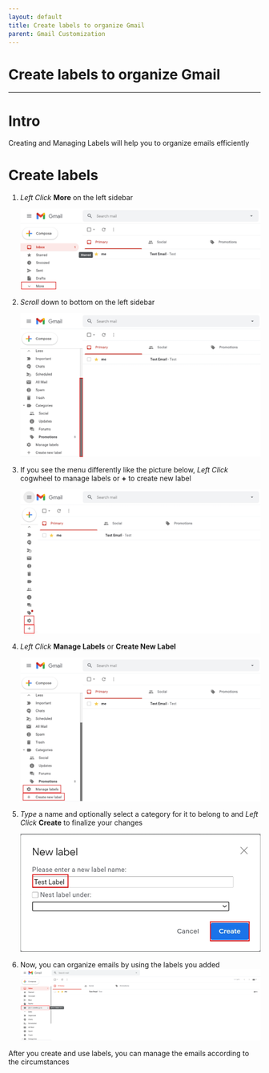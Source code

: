 ```yaml
---
layout: default
title: Create labels to organize Gmail
parent: Gmail Customization
---
```


# Create labels to organize Gmail

---

# Intro
Creating and Managing Labels will help you to organize emails efficiently

# Create labels

1. *Left Click* **More** on the left sidebar

    <img src = "https://github.com/Joonior-Programmer/Gmail_Docs/blob/master/assets/images/CreateLabelsToOrganizeGmail/Click_more.png?raw=true">

2. *Scroll* down to bottom on the left sidebar

    <img src = "https://github.com/Joonior-Programmer/Gmail_Docs/blob/master/assets/images/CreateLabelsToOrganizeGmail/Scroll_Down.png?raw=true">

3. If you see the menu differently like the picture below, *Left Click* cogwheel to manage labels or **+** to create new label

    <img src = "https://github.com/Joonior-Programmer/Gmail_Docs/blob/master/assets/images/CreateLabelsToOrganizeGmail/Click_cogwheel_or_plus_sign.png?raw=true">

4. *Left Click* **Manage Labels** or **Create New Label**

    <img src = "https://github.com/Joonior-Programmer/Gmail_Docs/blob/master/assets/images/CreateLabelsToOrganizeGmail/Click_labels.png?raw=true">

5. *Type* a name and optionally select a category for it to belong to and *Left Click* **Create** to finalize your changes

    <img src = "https://github.com/Joonior-Programmer/Gmail_Docs/blob/master/assets/images/CreateLabelsToOrganizeGmail/Create_label.png?raw=true">

6. Now, you can organize emails by using the labels you added
    <img src = "https://github.com/Joonior-Programmer/Gmail_Docs/blob/master/assets/images/CreateLabelsToOrganizeGmail/Result_label.png?raw=true">

After you create and use labels, you can manage the emails according to the circumstances